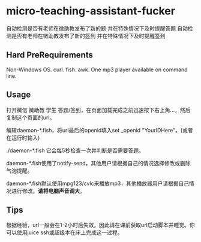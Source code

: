 # micro-teaching-assistant-fucker
自动检测是否有老师在微助教发布了新的题 并在特殊情况下及时提醒答题
自动检测是否有老师在微助教发布了新的签到 并在特殊情况下及时提醒签到

## Hard PreRequirements

Non-Windows OS. curl. fish. awk. One mp3 player available on command line.

## Usage

打开微信 微助教 学生 答题/签到，在页面加载完成之前迅速按下右上角...，然后复制这个页面的url。

编辑daemon-\*.fish，将url最后的openid填入set \_openid "YourIDHere"。(或者在运行时输入)

./daemon-\*.fish 它会每5秒检查一次并判断是否需要答题。

daemon-\*.fish使用了notify-send，其他用户请根据自己的情况选择修改或删除气泡提醒。

daemon-\*.fish默认使用mpg123/cvlc来播放mp3，其他播放器用户请根据自己情况进行修改。**请将电脑声音调大**。

## Tips

根据经验，url一般会在1-2小时后失效。因此请在课前获取url启动脚本并睡觉。你可以使用juice ssh或超级本在床上完成这一过程。
